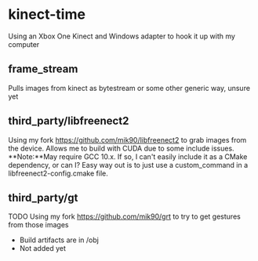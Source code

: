 # kinect-time
Using an Xbox One Kinect and Windows adapter to hook it up with my computer
## frame_stream
Pulls images from kinect as bytestream or some other generic way, unsure yet

## third_party/libfreenect2
Using my fork https://github.com/mik90/libfreenect2 to grab images from the device. Allows me to build with CUDA due to some include issues.
**Note:**May require GCC 10.x. If so, I can't easily include it as a CMake dependency, or can I?
Easy way out is to just use a custom_command in a libfreenect2-config.cmake file.

## third_party/gt
TODO
Using my fork https://github.com/mik90/grt to try to get gestures from those images
- Build artifacts are in /obj
- Not added yet